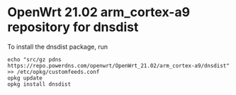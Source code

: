 OpenWrt 21.02 arm_cortex-a9 repository for dnsdist
========

To install the dnsdist package, run

```
echo "src/gz pdns https://repo.powerdns.com/openwrt/OpenWrt_21.02/arm_cortex-a9/dnsdist" >> /etc/opkg/customfeeds.conf
opkg update
opkg install dnsdist
```

